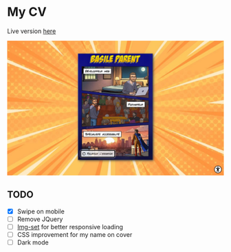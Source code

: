 # My CV

Live version [here](https://basileparent.fr)

![Screenshot from the webpage](_doc/screenshot.jpg)

## TODO
- [x] Swipe on mobile
- [ ] Remove JQuery
- [ ] [Img-set](https://developer.mozilla.org/fr/docs/Web/HTML/Guides/Responsive_images#commutations_de_r%C3%A9solution%C2%A0_tailles_diff%C3%A9rentes) for better responsive loading
- [ ] CSS improvement for my name on cover
- [ ] Dark mode